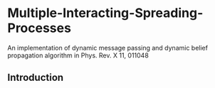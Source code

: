 # Multiple-Interacting-Spreading-Processes

An implementation of dynamic message passing and dynamic belief propagation algorithm in Phys. Rev. X 11, 011048
## Introduction
